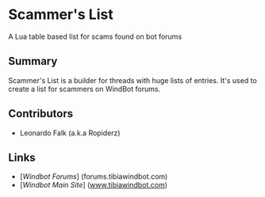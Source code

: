 # Scammer's List

A Lua table based list for scams found on bot forums

## Summary
  Scammer's List is a builder for threads with huge lists of entries. It's used to create a list for scammers on WindBot forums.
  
## Contributors
  - Leonardo Falk (a.k.a Ropiderz)

## Links
  - [*Windbot Forums*] (forums.tibiawindbot.com)
  - [*Windbot Main Site*] (www.tibiawindbot.com)
  
